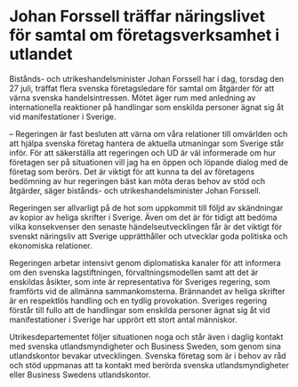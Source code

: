 # Johan Forssell träffar näringslivet för samtal om företagsverksamhet i utlandet

Bistånds- och utrikeshandelsminister Johan Forssell har i dag, torsdag den 27 juli, träffat flera svenska företagsledare för samtal om åtgärder för att värna svenska handelsintressen. Mötet äger rum med anledning av internationella reaktioner på handlingar som enskilda personer ägnat sig åt vid manifestationer i Sverige.

– Regeringen är fast besluten att värna om våra relationer till omvärlden och att hjälpa svenska företag hantera de aktuella utmaningar som Sverige står inför. För att säkerställa att regeringen och UD är väl informerade om hur företagen ser på situationen vill jag ha en öppen och löpande dialog med de företag som berörs. Det är viktigt för att kunna ta del av företagens bedömning av hur regeringen bäst kan möta deras behov av stöd och åtgärder, säger bistånds- och utrikeshandelsminister Johan Forssell.

Regeringen ser allvarligt på de hot som uppkommit till följd av skändningar av kopior av heliga skrifter i Sverige. Även om det är för tidigt att bedöma vilka konsekvenser den senaste händelseutvecklingen får är det viktigt för svenskt näringsliv att Sverige upprätthåller och utvecklar goda politiska och ekonomiska relationer.

Regeringen arbetar intensivt genom diplomatiska kanaler för att informera om den svenska lagstiftningen, förvaltningsmodellen samt att det är enskildas åsikter, som inte är representativa för Sveriges regering, som framförts vid de allmänna sammankomsterna. Brännandet av heliga skrifter är en respektlös handling och en tydlig provokation. Sveriges regering förstår till fullo att de handlingar som enskilda personer ägnat sig åt vid manifestationer i Sverige har upprört ett stort antal människor.

Utrikesdepartementet följer situationen noga och står även i daglig kontakt med svenska utlandsmyndigheter och Business Sweden, som genom sina utlandskontor bevakar utvecklingen. Svenska företag som är i behov av råd och stöd uppmanas att ta kontakt med berörda svenska utlandsmyndigheter eller Business Swedens utlandskontor.
